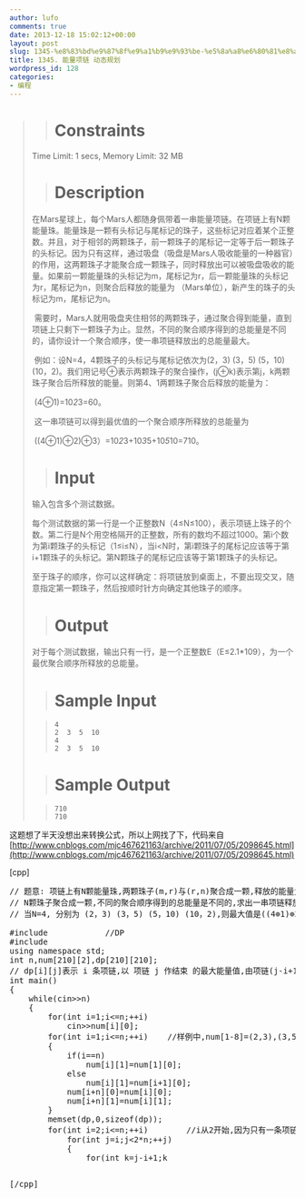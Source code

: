 ```yaml
---
author: lufo
comments: true
date: 2013-12-18 15:02:12+00:00
layout: post
slug: 1345-%e8%83%bd%e9%87%8f%e9%a1%b9%e9%93%be-%e5%8a%a8%e6%80%81%e8%a7%84%e5%88%92
title: 1345. 能量项链 动态规划
wordpress_id: 128
categories:
- 编程
---
```


<blockquote>

> 
> # Constraints
> 
> 
Time Limit: 1 secs, Memory Limit: 32 MB

> 
> # Description
> 
> 


在Mars星球上，每个Mars人都随身佩带着一串能量项链。在项链上有N颗能量珠。能量珠是一颗有头标记与尾标记的珠子，这些标记对应着某个正整数。并且，对于相邻的两颗珠子，前一颗珠子的尾标记一定等于后一颗珠子的头标记。因为只有这样，通过吸盘（吸盘是Mars人吸收能量的一种器官）的作用，这两颗珠子才能聚合成一颗珠子，同时释放出可以被吸盘吸收的能量。如果前一颗能量珠的头标记为m，尾标记为r，后一颗能量珠的头标记为r，尾标记为n，则聚合后释放的能量为 （Mars单位），新产生的珠子的头标记为m，尾标记为n。

 需要时，Mars人就用吸盘夹住相邻的两颗珠子，通过聚合得到能量，直到项链上只剩下一颗珠子为止。显然，不同的聚合顺序得到的总能量是不同的，请你设计一个聚合顺序，使一串项链释放出的总能量最大。

 例如：设N=4，4颗珠子的头标记与尾标记依次为(2，3) (3，5) (5，10) (10，2)。我们用记号⊕表示两颗珠子的聚合操作，(j⊕k)表示第j，k两颗珠子聚合后所释放的能量。则第4、1两颗珠子聚合后释放的能量为：

 (4⊕1)=10*2*3=60。

 这一串项链可以得到最优值的一个聚合顺序所释放的总能量为

 ((4⊕1)⊕2)⊕3）=10*2*3+10*3*5+10*5*10=710。









> 
> # Input
> 
> 


输入包含多个测试数据。

每个测试数据的第一行是一个正整数N（4≤N≤100），表示项链上珠子的个数。第二行是N个用空格隔开的正整数，所有的数均不超过1000。第i个数为第i颗珠子的头标记（1≤i≤N），当i<N时，第i颗珠子的尾标记应该等于第i+1颗珠子的头标记。第N颗珠子的尾标记应该等于第1颗珠子的头标记。

至于珠子的顺序，你可以这样确定：将项链放到桌面上，不要出现交叉，随意指定第一颗珠子，然后按顺时针方向确定其他珠子的顺序。





> 
> # Output
> 
> 
对于每个测试数据，输出只有一行，是一个正整数E（E≤2.1*109），为一个最优聚合顺序所释放的总能量。

> 
> # Sample Input
> 
> 

>     
>     4
>     2  3  5  10
>     4
>     2  3  5  10
> 
> 

> 
> # Sample Output
> 
> 

>     
>     710
>     710
> 
> 
</blockquote>


这题想了半天没想出来转换公式，所以上网找了下，代码来自[http://www.cnblogs.com/mjc467621163/archive/2011/07/05/2098645.html](http://www.cnblogs.com/mjc467621163/archive/2011/07/05/2098645.html)

[cpp]
<pre>// 题意: 项链上有N颗能量珠,两颗珠子(m,r)与(r,n)聚合成一颗,释放的能量为m*r*n,
// N颗珠子聚合成一颗,不同的聚合顺序得到的总能量是不同的,求出一串项链释放出的总能量的最大值
// 当N=4, 分别为 (2，3) (3，5) (5，10) (10，2),则最大值是((4⊕1)⊕2)⊕3）=10*2*3+10*3*5+10*5*10=710

#include<iostream>            //DP
#include<cstring>
using namespace std;
int n,num[210][2],dp[210][210];
// dp[i][j]表示 i 条项链,以 项链 j 作结束 的最大能量值,由项链(j-i+1...j)组成
int main()
{
    while(cin>>n)
    {
        for(int i=1;i<=n;++i)
            cin>>num[i][0];
        for(int i=1;i<=n;++i)    //样例中,num[1-8]=(2,3),(3,5),(5,10),(10,2),(2,3),(3,5),(5,10),(10,2)
        {    
            if(i==n)
                num[i][1]=num[1][0];
            else
                num[i][1]=num[i+1][0];
            num[i+n][0]=num[i][0];
            num[i+n][1]=num[i][1];
        }    
        memset(dp,0,sizeof(dp));    
        for(int i=2;i<=n;++i)        //i从2开始,因为只有一条项链时,能量值自然是0
            for(int j=i;j<2*n;++j)
            {
                for(int k=j-i+1;k<j;++k)    
                    dp[i][j]= max( dp[i][j] , dp[k-j+i][k] + dp[j-k][j] + num[j-i+1][0] * num[k][1] * num[j][1] );
            }
        // dp[i][j] 由 项链(j-i+1...k) 和 (k+1...j) 组成,其中 j-i+1 <= k <= j-1
        // 而 (j-i+1...k) 表示成 dp[k-j+i][k] , (k+1...j) 表示 dp[j-k][j],
        // 能量的聚合值: ⊕= num[j-i+1][0] * num[k][1] * num[j][1]        

        int ans=0;
        for(int i=n;i<2*n;++i)    // 最优解是以第i条项链作为结束的n条项链所释放的能量的最大值 
        {
            ans=max(ans,dp[n][i]);
        }
        cout<<ans<<endl;
    }
    return 0;
}</pre>
[/cpp]
